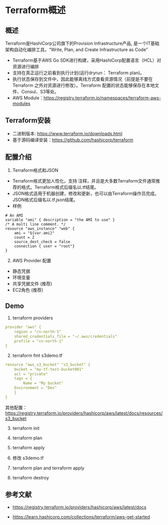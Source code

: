 # Terraform概述

## 概述
Terraform是HashiCorp公司旗下的Provision Infrastructure产品, 是一个IT基础架构自动化编排工具。“Write, Plan, and Create Infrastructure as Code”

- Terraform基于AWS Go SDK进行构建，采用HashiCorp配置语言（HCL）对资源进行编排
- 支持在真正运行之前看到执行计划(运行dryrun： Terraform plan)。
- 执行状态保存到文件中，因此能够离线方式查看资源情况（前提是不要在Terraform 之外对资源进行修改）。Terraform 配置的状态能够保存在本地文件、Consul、S3等处。
- AWS Module：https://registry.terraform.io/namespaces/terraform-aws-modules

## Terraform安装
- 二进制版本: https://www.terraform.io/downloads.html
- 基于源码编译安装：https://github.com/hashicorp/terraform

## 配置介绍
1. Terraform格式和JSON
  - Terraform格式更加人性化，支持 注释，并且是大多数Terraform文件通常推荐的格式。Terraform格式后缀名以.tf结尾。
  - JSON格式适用于机器创建，修改和更新，也可以由Terraform操作员完成。JSON格式后缀名以.tf.json结尾。
- 样例
```
# An AMI
variable "ami" { description = "the AMI to use" }
/* A multi line comment. */
resource "aws_instance" "web" {
    ami = "${var.ami}"
    count = 2
    source_dest_check = false
    connection { user = "root"}
}
```

2. AWS Provider 配置
  - 静态凭据
  - 环境变量
  - 共享凭据文件 (推荐)
  - EC2角色 (推荐)

## Demo
1. terraform providers
```yaml
provider "aws" {
    region = "cn-north-1"
    shared_credentials_file = "~/.aws/credentials"
    profile = "cn-north-1"
}
```

2. terraform fmt s3demo.tf
```yaml
resource "aws_s3_bucket" "s3_bucket" {
    bucket = "my-tf-test-bucket001"
    acl = "private"
    tags = {
        Name = "My bucket"
    Environment = "Dev"
    }
}
```

其他配置： https://registry.terraform.io/providers/hashicorp/aws/latest/docs/resources/s3_bucket

3. terraform init

4. terraform plan

5. terraform apply

6. 修改 s3demo.tf

7. terraform plan and terraform apply

8. terraform destroy

## 参考文献
- https://registry.terraform.io/providers/hashicorp/aws/latest/docs

- https://learn.hashicorp.com/collections/terraform/aws-get-started
